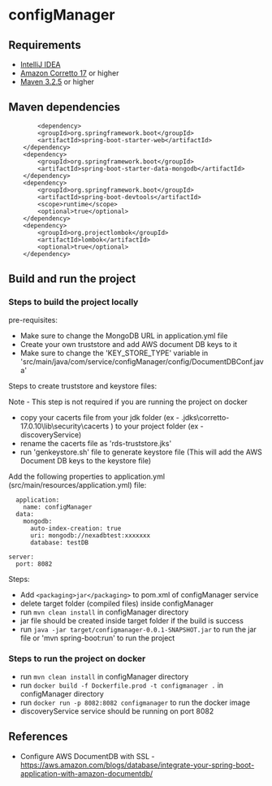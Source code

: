 # configManager

## Requirements

- [IntelliJ IDEA](https://www.jetbrains.com/idea/download)
- [Amazon Corretto 17](https://docs.aws.amazon.com/corretto/latest/corretto-17-ug/downloads-list.html) or higher
- [Maven 3.2.5](https://maven.apache.org/download.cgi) or higher

## Maven dependencies

            <dependency>
    		<groupId>org.springframework.boot</groupId>
    		<artifactId>spring-boot-starter-web</artifactId>
    	</dependency>
    	<dependency>
    		<groupId>org.springframework.boot</groupId>
    		<artifactId>spring-boot-starter-data-mongodb</artifactId>
    	</dependency>
    	<dependency>
    		<groupId>org.springframework.boot</groupId>
    		<artifactId>spring-boot-devtools</artifactId>
    		<scope>runtime</scope>
    		<optional>true</optional>
    	</dependency>
    	<dependency>
    		<groupId>org.projectlombok</groupId>
    		<artifactId>lombok</artifactId>
    		<optional>true</optional>
    	</dependency>

## Build and run the project

### Steps to build the project locally

pre-requisites:

- Make sure to change the MongoDB URL in application.yml file
- Create your own truststore and add AWS document DB keys to it
- Make sure to change the 'KEY_STORE_TYPE' variable in 'src/main/java/com/service/configManager/config/DocumentDBConf.java'

Steps to create truststore and keystore files:

Note - This step is not required if you are running the project on docker

- copy your cacerts file from your jdk folder (ex - .jdks\corretto-17.0.10\lib\security\cacerts ) to your project folder (ex - discoveryService)
- rename the cacerts file as 'rds-truststore.jks'
- run 'genkeystore.sh' file to generate keystore file (This will add the AWS Document DB keys to the keystore file)

Add the following properties to application.yml (src/main/resources/application.yml) file:

```spring:
  application:
    name: configManager
  data:
    mongodb:
      auto-index-creation: true
      uri: mongodb://nexadbtest:xxxxxxx
      database: testDB

server:
  port: 8082

```

Steps:

- Add `<packaging>jar</packaging>` to pom.xml of configManager service
- delete target folder (compiled files) inside configManager
- run `mvn clean install` in configManager directory
- jar file should be created inside target folder if the build is success
- run `java -jar target/configmanager-0.0.1-SNAPSHOT.jar` to run the jar file or 'mvn spring-boot:run' to run the project

### Steps to run the project on docker

- run `mvn clean install` in configManager directory
- run `docker build -f Dockerfile.prod -t configmanager .` in configManager directory
- run `docker run -p 8082:8082 configmanager` to run the docker image
- discoveryService service should be running on port 8082

## References

- Configure AWS DocumentDB with SSL - https://aws.amazon.com/blogs/database/integrate-your-spring-boot-application-with-amazon-documentdb/

